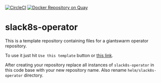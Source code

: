 [![CircleCI](https://circleci.com/gh/giantswarm/slack8s-operator.svg?&style=shield)](https://circleci.com/gh/giantswarm/slack8s-operator) [![Docker Repository on Quay](https://quay.io/repository/giantswarm/slack8s-operator/status "Docker Repository on Quay")](https://quay.io/repository/giantswarm/slack8s-operator)

# slack8s-operator

This is a template repository containing files for a giantswarm
operator repository.

To use it just hit `Use this template` button or [this
link][generate].

After creating your repository replace all instances of
`slack8s-operator` in this code base with your new repository name.
Also rename `helm/slack8s-operator` directory.

[generate]: https://github.com/giantswarm/slack8s-operator/generate
